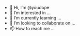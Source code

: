 - 👋 Hi, I’m @youdope
- 👀 I’m interested in ...
- 🌱 I’m currently learning ...
- 💞️ I’m looking to collaborate on ...
- 📫 How to reach me ...

<!---
youdope/youdope is a ✨ special ✨ repository because its `README.md` (this file) appears on your GitHub profile.
You can click the Preview link to take a look at your changes.
--->
